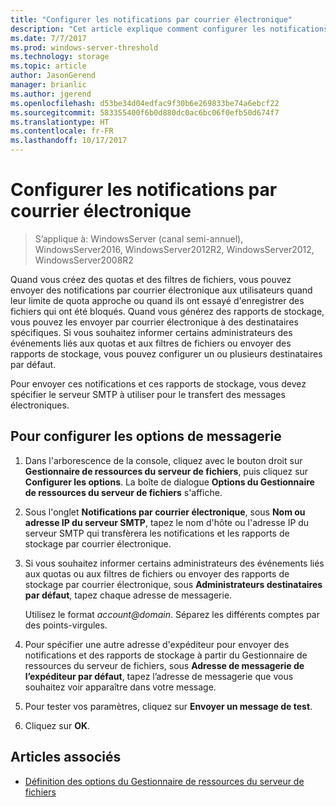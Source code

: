 ```yaml
---
title: "Configurer les notifications par courrier électronique"
description: "Cet article explique comment configurer les notifications par courrier électronique"
ms.date: 7/7/2017
ms.prod: windows-server-threshold
ms.technology: storage
ms.topic: article
author: JasonGerend
manager: brianlic
ms.author: jgerend
ms.openlocfilehash: d53be34d04edfac9f30b6e269833be74a6ebcf22
ms.sourcegitcommit: 583355400f6b0d880dc0ac6bc06f0efb50d674f7
ms.translationtype: HT
ms.contentlocale: fr-FR
ms.lasthandoff: 10/17/2017
---
```

# <a name="configure-e-mail-notifications"></a>Configurer les notifications par courrier électronique

> S’applique à: WindowsServer (canal semi-annuel), WindowsServer2016, WindowsServer2012R2, WindowsServer2012, WindowsServer2008R2

Quand vous créez des quotas et des filtres de fichiers, vous pouvez envoyer des notifications par courrier électronique aux utilisateurs quand leur limite de quota approche ou quand ils ont essayé d'enregistrer des fichiers qui ont été bloqués. Quand vous générez des rapports de stockage, vous pouvez les envoyer par courrier électronique à des destinataires spécifiques. Si vous souhaitez informer certains administrateurs des événements liés aux quotas et aux filtres de fichiers ou envoyer des rapports de stockage, vous pouvez configurer un ou plusieurs destinataires par défaut.

Pour envoyer ces notifications et ces rapports de stockage, vous devez spécifier le serveur SMTP à utiliser pour le transfert des messages électroniques.

## <a name="to-configure-e-mail-options"></a>Pour configurer les options de messagerie

1.  Dans l'arborescence de la console, cliquez avec le bouton droit sur **Gestionnaire de ressources du serveur de fichiers**, puis cliquez sur **Configurer les options**. La boîte de dialogue **Options du Gestionnaire de ressources du serveur de fichiers** s'affiche.

2.  Sous l'onglet **Notifications par courrier électronique**, sous **Nom ou adresse IP du serveur SMTP**, tapez le nom d'hôte ou l'adresse IP du serveur SMTP qui transfèrera les notifications et les rapports de stockage par courrier électronique.

3.  Si vous souhaitez informer certains administrateurs des événements liés aux quotas ou aux filtres de fichiers ou envoyer des rapports de stockage par courrier électronique, sous **Administrateurs destinataires par défaut**, tapez chaque adresse de messagerie.

    Utilisez le format *account@domain*. Séparez les différents comptes par des points-virgules.

4.  Pour spécifier une autre adresse d'expéditeur pour envoyer des notifications et des rapports de stockage à partir du Gestionnaire de ressources du serveur de fichiers, sous **Adresse de messagerie de l’expéditeur par défaut**, tapez l’adresse de messagerie que vous souhaitez voir apparaître dans votre message.

5.  Pour tester vos paramètres, cliquez sur **Envoyer un message de test**.

6.  Cliquez sur **OK**.


## <a name="see-also"></a>Articles associés

-   [Définition des options du Gestionnaire de ressources du serveur de fichiers](setting-file-server-resource-manager-options.md)